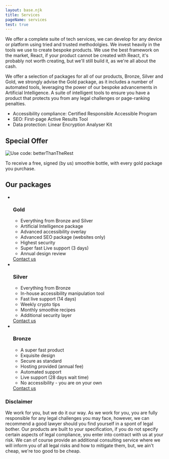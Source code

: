 ```yaml
---
layout: base.njk
title: Services
pageName: services
test: true
---
```

<div class="main__container">
<p>We offer a complete suite of tech services, we can develop for any device or platform using tried and trusted methodolgies. We invest heavily in the tools we use to create bespoke products. We use the best framework on the market, React, if your product cannot be created with React, it's probably not worth creating, but we'll still build it, as we're all about the cash.</p>
<p>We offer a selection of packages for all of our products, Bronze, Silver and Gold, we strongly advise the Gold package, as it includes
a number of automated tools, leveraging the power of our bespoke advancements in Artificial Intelligence. A suite of intelligent tools to ensure you have a product that protects you from any legal challenges or page-ranking penalties.</p>

<ul class="ai__list">
  <li>Accessibility compliance: Certified Responsible Accessible Program</li>
  <li>SEO: First-page Active Results Tool</li>
  <li>Data protection: Linear Encryption Analyser Kit</li>
</ul>

<h2>Special Offer</h2>
<img class="offer__code" src="/img/offerCode.png" alt="Use code: betterThanTheRest">
<p>To receive a free, signed (by us) smoothie bottle, with every gold package you purchase.</p>
</div>

<div class="secondary__container">
  <h2>Our packages</h2>
  <ul class="packages">
    <li class="package__item--gold">
      <div class="package__top">
        <img class="package__img" src="/img/gold.png" alt="">
        <h3 class="package__title">Gold</h3>
      </div>
      <div class="package__btm">
        <ul class="package__list">
          <li>Everything from Bronze and Silver</li>
          <li>Artificial Intelligence package</li>
          <li>Advanced accessibility overlay</li>
          <li>Advanced SEO package (websites only)</li>
          <li>Highest security</li>
          <li>Super fast Live support (3 days)</li>
          <li>Annual design review</li>
        </ul>
        <a href="/contact/" class="package__contact">Contact us</a>
      </div>
    </li>
    <li class="package__item--silver">
      <div class="package__top">
      <img class="package__img" src="/img/silver.png" alt="">
        <h3 class="package__title">Silver</h3>
      </div>
      <div class="package__btm">
        <ul class="package__list">
          <li>Everything from Bronze</li>
          <li>In-house accessibility manipulation tool</li>
          <li>Fast live support (14 days)</li>
          <li>Weekly crypto tips</li>
          <li>Monthly smoothie recipes</li>
          <li>Additional security layer</li>
        </ul>
        <a href="/contact/" class="package__contact">Contact us</a>
      </div>
    </li>
    <li class="package__item--bronze">
      <div class="package__top">
        <img class="package__img" src="/img/bronze.png" alt="">
        <h3 class="package__title">Bronze</h3>
      </div>
      <div class="package__btm">
        <ul class="package__list">
          <li>A super fast product</li>
          <li>Exquisite design</li>
          <li>Secure as standard</li>
          <li>Hosting provided (annual fee)</li>
          <li>Automated support</li>
          <li>Live support (28 days wait time)</li>
          <li>No accessibility - you are on your own</li>
        </ul>
        <a href="/contact/" class="package__contact">Contact us</a>
      </div>
    </li>
  </ul>
  <h3>Disclaimer</h3>
  <p class="disclaimer">We work for you, but we do it our way. As we work for you, you are fully responsible for any legal challenges you may face, however, we can recommend a good lawyer should you find yourself in a spont of legal bother. Our products are built to your specification, if you do not specify certain aspects of legal compliance, you enter into contract with us at your risk. We can of course provide an additional consulting service where we will inform you of all legal risks and how to mitigate them, but, we ain't cheap, we're too good to be cheap.<p>
</div>